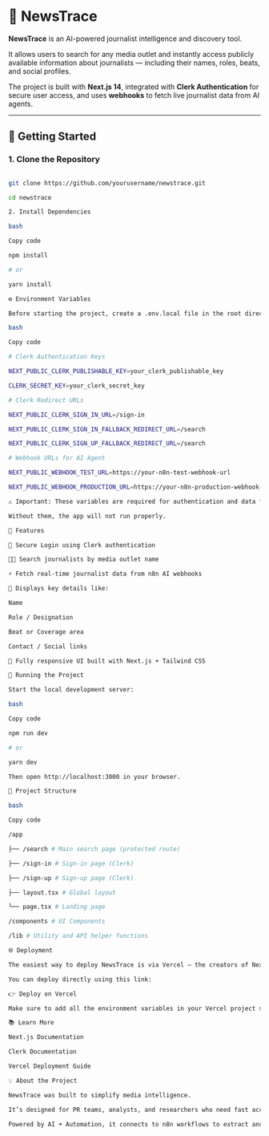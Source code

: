 # 📰 NewsTrace

**NewsTrace** is an AI-powered journalist intelligence and discovery tool.

It allows users to search for any media outlet and instantly access publicly available information about journalists — including their names, roles, beats, and social profiles.

The project is built with **Next.js 14**, integrated with **Clerk Authentication** for secure user access, and uses **webhooks** to fetch live journalist data from AI agents.

---

## 🚀 Getting Started

### 1. Clone the Repository

```bash

git clone https://github.com/yourusername/newstrace.git

cd newstrace

2. Install Dependencies

bash

Copy code

npm install

# or

yarn install

⚙️ Environment Variables

Before starting the project, create a .env.local file in the root directory and add the following variables:

bash

Copy code

# Clerk Authentication Keys

NEXT_PUBLIC_CLERK_PUBLISHABLE_KEY=your_clerk_publishable_key

CLERK_SECRET_KEY=your_clerk_secret_key

# Clerk Redirect URLs

NEXT_PUBLIC_CLERK_SIGN_IN_URL=/sign-in

NEXT_PUBLIC_CLERK_SIGN_IN_FALLBACK_REDIRECT_URL=/search

NEXT_PUBLIC_CLERK_SIGN_UP_FALLBACK_REDIRECT_URL=/search

# Webhook URLs for AI Agent

NEXT_PUBLIC_WEBHOOK_TEST_URL=https://your-n8n-test-webhook-url

NEXT_PUBLIC_WEBHOOK_PRODUCTION_URL=https://your-n8n-production-webhook-url

⚠️ Important: These variables are required for authentication and data fetching.

Without them, the app will not run properly.

🧠 Features

🔐 Secure Login using Clerk authentication

🧑‍💻 Search journalists by media outlet name

⚡ Fetch real-time journalist data from n8n AI webhooks

🧾 Displays key details like:

Name

Role / Designation

Beat or Coverage area

Contact / Social links

📱 Fully responsive UI built with Next.js + Tailwind CSS

🧩 Running the Project

Start the local development server:

bash

Copy code

npm run dev

# or

yarn dev

Then open http://localhost:3000 in your browser.

🧭 Project Structure

bash

Copy code

/app

├── /search # Main search page (protected route)

├── /sign-in # Sign-in page (Clerk)

├── /sign-up # Sign-up page (Clerk)

├── layout.tsx # Global layout

└── page.tsx # Landing page

/components # UI Components

/lib # Utility and API helper functions

🌐 Deployment

The easiest way to deploy NewsTrace is via Vercel — the creators of Next.js.

You can deploy directly using this link:

👉 Deploy on Vercel

Make sure to add all the environment variables in your Vercel project settings before deploying.

📚 Learn More

Next.js Documentation

Clerk Documentation

Vercel Deployment Guide

💡 About the Project

NewsTrace was built to simplify media intelligence.

It’s designed for PR teams, analysts, and researchers who need fast access to verified journalist information without manual searching.

Powered by AI + Automation, it connects to n8n workflows to extract and display structured journalist data from public sources.
